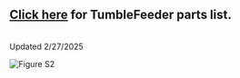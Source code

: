 ## <a href="https://docs.google.com/spreadsheets/d/167cMoID8Alf8LLFngqACXI5k8x5zef9LXBQ9bw7NaI0/edit?usp=sharing" target="_blank" rel="noopener noreferrer">Click here</a> for TumbleFeeder parts list.
<br>
Updated 2/27/2025

![Figure S2](https://github.com/KravitzLab/Barrett2024/blob/main/Images/FigureS2.png)

